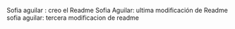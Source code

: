 Sofia aguilar : creo el Readme
Sofia Aguilar: ultima modificación de Readme
sofia aguilar: tercera modificacion de readme